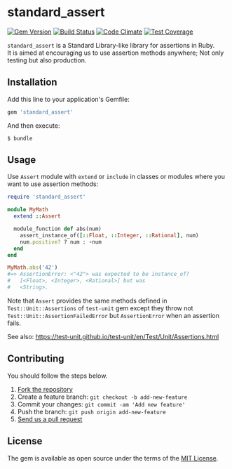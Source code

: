 # standard_assert

[![Gem Version](https://badge.fury.io/rb/standard_assert.svg)](http://badge.fury.io/rb/standard_assert)
[![Build Status](https://travis-ci.org/yasaichi/standard_assert.svg?branch=master)](https://travis-ci.org/yasaichi/standard_assert)
[![Code Climate](https://codeclimate.com/github/yasaichi/standard_assert/badges/gpa.svg)](https://codeclimate.com/github/yasaichi/standard_assert)
[![Test Coverage](https://codeclimate.com/github/yasaichi/standard_assert/badges/coverage.svg)](https://codeclimate.com/github/yasaichi/standard_assert/coverage)

`standard_assert` is a Standard Library-like library for assertions in Ruby.  
It is aimed at encouraging us to use assertion methods anywhere; Not only testing but also production.

## Installation

Add this line to your application's Gemfile:

```ruby
gem 'standard_assert'
```

And then execute:

```
$ bundle
```

## Usage

Use `Assert` module with `extend` or `include` in classes or modules where you want to use assertion methods:

```ruby
require 'standard_assert'

module MyMath
  extend ::Assert

  module_function def abs(num)
    assert_instance_of([::Float, ::Integer, ::Rational], num)
    num.positive? ? num : -num
  end
end

MyMath.abs('42')
#=> AssertionError: <"42"> was expected to be instance_of?
#   [<Float>, <Integer>, <Rational>] but was
#   <String>.
```

Note that `Assert` provides the same methods defined in `Test::Unit::Assertions` of `test-unit` gem
except they throw not `Test::Unit::AssertionFailedError` but `AssertionError` when an assertion fails.

See also: https://test-unit.github.io/test-unit/en/Test/Unit/Assertions.html

## Contributing

You should follow the steps below.

1. [Fork the repository](https://help.github.com/articles/fork-a-repo/)
2. Create a feature branch: `git checkout -b add-new-feature`
3. Commit your changes: `git commit -am 'Add new feature'`
4. Push the branch: `git push origin add-new-feature`
5. [Send us a pull request](https://help.github.com/articles/about-pull-requests/)

## License

The gem is available as open source under the terms of the [MIT License](https://opensource.org/licenses/MIT).

